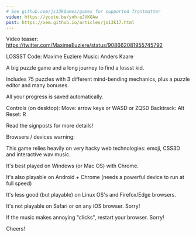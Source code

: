 ```yaml
---
# See github.com/js13kGames/games for supported frontmatter
video: https://youtu.be/ynh-eJVKGAw
post: https://xem.github.io/articles/js13k17.html
---
```

Video teaser: https://twitter.com/MaximeEuziere/status/908662081955745792

LOSSST
Code: Maxime Euziere
Music: Anders Kaare

A big puzzle game and a long journey to find a lossst kid.

Includes 75 puzzles with 3 different mind-bending mechanics, plus a puzzle editor and many bonuses.

All your progress is saved automatically.

Controls (on desktop):
Move: arrow keys or WASD or ZQSD
Backtrack: Alt
Reset: R

Read the signposts for more details!

Browsers / devices warning:

This game relies heavily on very hacky web technologies: emoji, CSS3D and interactive wav music.

It's best played on Windows (or Mac OS) with Chrome.

It's also playable on Android + Chrome (needs a powerful device to run at full speed)

It's less good (but playable) on Linux OS's and Firefox/Edge browsers.

It's not playable on Safari or on any iOS browser. Sorry!

If the music makes annoying "clicks", restart your browser. Sorry!

Cheers!